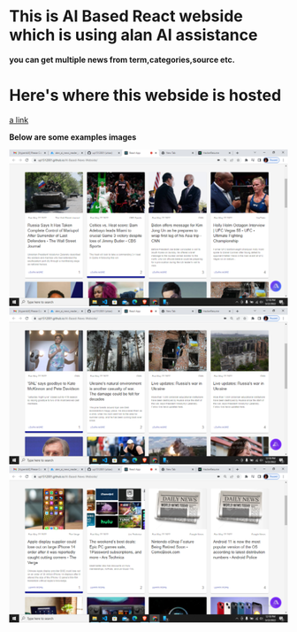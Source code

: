 # This is AI Based React webside which is using alan AI assistance

**you can get multiple news from term,categories,source etc.**

# Here's where this webside is hosted
[a link](https://up1512001.github.io/AI-Based-News-Webside/)

**Below are some examples images**

![](src\images\Screenshot%20(14).png)
![](src\images\Screenshot%20(15).png)
![](src\images\Screenshot%20(16).png)